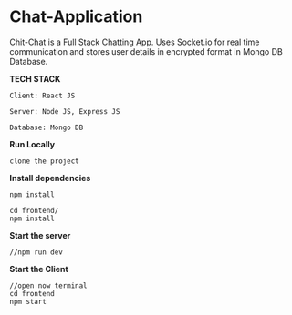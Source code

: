 # Chat-Application


Chit-Chat is a Full Stack Chatting App. Uses Socket.io for real time communication and stores user details in encrypted format in Mongo DB Database.

**TECH STACK**


    Client: React JS

    Server: Node JS, Express JS

    Database: Mongo DB

**Run Locally**

    clone the project

**Install dependencies**

    npm install

    cd frontend/
    npm install

**Start the server**
    
    //npm run dev

**Start the Client**

    //open now terminal
    cd frontend
    npm start
 
